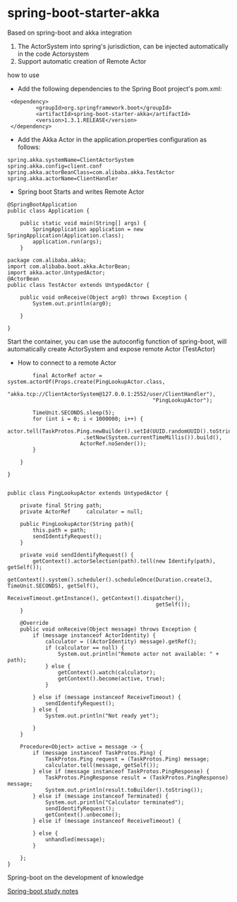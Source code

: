 # spring-boot-starter-akka
Based on spring-boot and akka integration<br>
1. The ActorSystem into spring's jurisdiction, can be injected automatically in the code Actorsystem<br>
2. Support automatic creation of Remote Actor<br>

how to use

* Add the following dependencies to the Spring Boot project's pom.xml:
```
 <dependency>
         <groupId>org.springframework.boot</groupId>
         <artifactId>spring-boot-starter-akka</artifactId>
         <version>1.3.1.RELEASE</version>
 </dependency>
 ```
* Add the Akka Actor in the application.properties configuration as follows:
```
spring.akka.systemName=ClientActorSystem
spring.akka.config=client.conf
spring.akka.actorBeanClass=com.alibaba.akka.TestActor
spring.akka.actorName=ClientHandler
```
* Spring boot Starts and writes Remote Actor
```
@SpringBootApplication
public class Application {

    public static void main(String[] args) {
        SpringApplication application = new SpringApplication(Application.class);
        application.run(args);
    }

package com.alibaba.akka;
import com.alibaba.boot.akka.ActorBean;
import akka.actor.UntypedActor;
@ActorBean
public class TestActor extends UntypedActor {

    public void onReceive(Object arg0) throws Exception {
        System.out.println(arg0);

    }

}
```
Start the container, you can use the autoconfig function of spring-boot,
will automatically create ActorSystem and expose remote Actor (TestActor)
* How to connect to a remote Actor
```
        final ActorRef actor = system.actorOf(Props.create(PingLookupActor.class,
                                    "akka.tcp://ClientActorSystem@127.0.0.1:2552/user/ClientHandler"),
                                              "PingLookupActor");

        TimeUnit.SECONDS.sleep(5);
        for (int i = 0; i < 1000000; i++) {
            actor.tell(TaskProtos.Ping.newBuilder().setId(UUID.randomUUID().toString())
                        .setNow(System.currentTimeMillis()).build(),
                       ActorRef.noSender());
        }

    }

}


public class PingLookupActor extends UntypedActor {

    private final String path;
    private ActorRef     calculator = null;

    public PingLookupActor(String path){
        this.path = path;
        sendIdentifyRequest();
    }

    private void sendIdentifyRequest() {
        getContext().actorSelection(path).tell(new Identify(path), getSelf());
        getContext().system().scheduler().scheduleOnce(Duration.create(3, TimeUnit.SECONDS), getSelf(),
                                               ReceiveTimeout.getInstance(), getContext().dispatcher(),
                                               getSelf());
    }

    @Override
    public void onReceive(Object message) throws Exception {
        if (message instanceof ActorIdentity) {
            calculator = ((ActorIdentity) message).getRef();
            if (calculator == null) {
                System.out.println("Remote actor not available: " + path);
            } else {
                getContext().watch(calculator);
                getContext().become(active, true);
            }

        } else if (message instanceof ReceiveTimeout) {
            sendIdentifyRequest();
        } else {
            System.out.println("Not ready yet");

        }
    }

    Procedure<Object> active = message -> {
        if (message instanceof TaskProtos.Ping) {
            TaskProtos.Ping request = (TaskProtos.Ping) message;
            calculator.tell(message, getSelf());
        } else if (message instanceof TaskProtos.PingResponse) {
            TaskProtos.PingResponse result = (TaskProtos.PingResponse) message;
            System.out.println(result.toBuilder().toString());
        } else if (message instanceof Terminated) {
            System.out.println("Calculator terminated");
            sendIdentifyRequest();
            getContext().unbecome();
        } else if (message instanceof ReceiveTimeout) {

        } else {
            unhandled(message);
        }

    };
}

```
Spring-boot on the development of knowledge

<a href ="http://www.jianshu.com/users/aa6df7dd83ec/latest_articles">Spring-boot study notes</a>